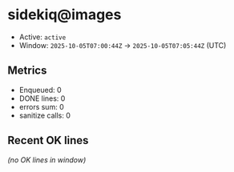 # sidekiq@images

- Active: `active`
- Window: `2025-10-05T07:00:44Z` → `2025-10-05T07:05:44Z` (UTC)

## Metrics
- Enqueued: 0
- DONE lines: 0
- errors sum: 0
- sanitize calls: 0

## Recent OK lines
_(no OK lines in window)_
